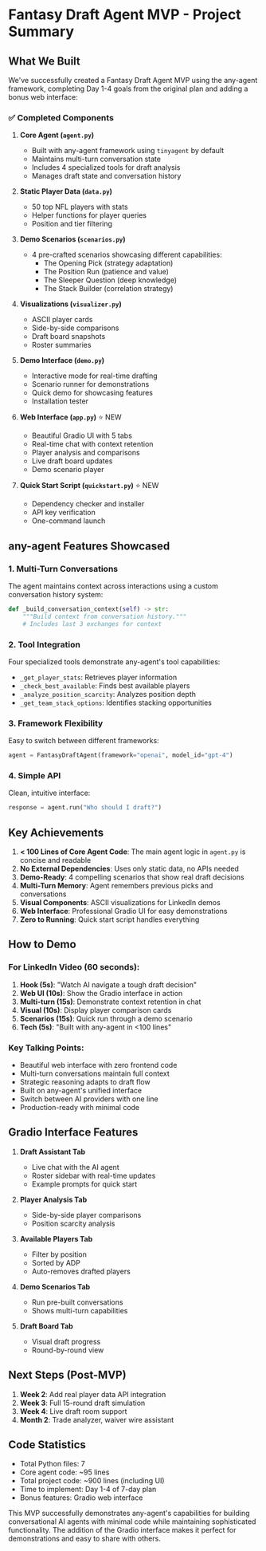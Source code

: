 # Fantasy Draft Agent MVP - Project Summary

## What We Built

We've successfully created a Fantasy Draft Agent MVP using the any-agent framework, completing Day 1-4 goals from the original plan and adding a bonus web interface:

### ✅ Completed Components

1. **Core Agent (`agent.py`)**
   - Built with any-agent framework using `tinyagent` by default
   - Maintains multi-turn conversation state
   - Includes 4 specialized tools for draft analysis
   - Manages draft state and conversation history

2. **Static Player Data (`data.py`)**
   - 50 top NFL players with stats
   - Helper functions for player queries
   - Position and tier filtering

3. **Demo Scenarios (`scenarios.py`)**
   - 4 pre-crafted scenarios showcasing different capabilities:
     - The Opening Pick (strategy adaptation)
     - The Position Run (patience and value)
     - The Sleeper Question (deep knowledge)
     - The Stack Builder (correlation strategy)

4. **Visualizations (`visualizer.py`)**
   - ASCII player cards
   - Side-by-side comparisons
   - Draft board snapshots
   - Roster summaries

5. **Demo Interface (`demo.py`)**
   - Interactive mode for real-time drafting
   - Scenario runner for demonstrations
   - Quick demo for showcasing features
   - Installation tester

6. **Web Interface (`app.py`)** ⭐ NEW
   - Beautiful Gradio UI with 5 tabs
   - Real-time chat with context retention
   - Player analysis and comparisons
   - Live draft board updates
   - Demo scenario player

7. **Quick Start Script (`quickstart.py`)** ⭐ NEW
   - Dependency checker and installer
   - API key verification
   - One-command launch

## any-agent Features Showcased

### 1. **Multi-Turn Conversations**
The agent maintains context across interactions using a custom conversation history system:
```python
def _build_conversation_context(self) -> str:
    """Build context from conversation history."""
    # Includes last 3 exchanges for context
```

### 2. **Tool Integration**
Four specialized tools demonstrate any-agent's tool capabilities:
- `_get_player_stats`: Retrieves player information
- `_check_best_available`: Finds best available players
- `_analyze_position_scarcity`: Analyzes position depth
- `_get_team_stack_options`: Identifies stacking opportunities

### 3. **Framework Flexibility**
Easy to switch between different frameworks:
```python
agent = FantasyDraftAgent(framework="openai", model_id="gpt-4")
```

### 4. **Simple API**
Clean, intuitive interface:
```python
response = agent.run("Who should I draft?")
```

## Key Achievements

1. **< 100 Lines of Core Agent Code**: The main agent logic in `agent.py` is concise and readable
2. **No External Dependencies**: Uses only static data, no APIs needed
3. **Demo-Ready**: 4 compelling scenarios that show real draft decisions
4. **Multi-Turn Memory**: Agent remembers previous picks and conversations
5. **Visual Components**: ASCII visualizations for LinkedIn demos
6. **Web Interface**: Professional Gradio UI for easy demonstrations
7. **Zero to Running**: Quick start script handles everything

## How to Demo

### For LinkedIn Video (60 seconds):
1. **Hook (5s)**: "Watch AI navigate a tough draft decision"
2. **Web UI (10s)**: Show the Gradio interface in action
3. **Multi-turn (15s)**: Demonstrate context retention in chat
4. **Visual (10s)**: Display player comparison cards
5. **Scenarios (15s)**: Quick run through a demo scenario
6. **Tech (5s)**: "Built with any-agent in <100 lines"

### Key Talking Points:
- Beautiful web interface with zero frontend code
- Multi-turn conversations maintain full context
- Strategic reasoning adapts to draft flow
- Built on any-agent's unified interface
- Switch between AI providers with one line
- Production-ready with minimal code

## Gradio Interface Features

1. **Draft Assistant Tab**
   - Live chat with the AI agent
   - Roster sidebar with real-time updates
   - Example prompts for quick start

2. **Player Analysis Tab**
   - Side-by-side player comparisons
   - Position scarcity analysis

3. **Available Players Tab**
   - Filter by position
   - Sorted by ADP
   - Auto-removes drafted players

4. **Demo Scenarios Tab**
   - Run pre-built conversations
   - Shows multi-turn capabilities

5. **Draft Board Tab**
   - Visual draft progress
   - Round-by-round view

## Next Steps (Post-MVP)

1. **Week 2**: Add real player data API integration
2. **Week 3**: Full 15-round draft simulation
3. **Week 4**: Live draft room support
4. **Month 2**: Trade analyzer, waiver wire assistant

## Code Statistics

- Total Python files: 7
- Core agent code: ~95 lines
- Total project code: ~900 lines (including UI)
- Time to implement: Day 1-4 of 7-day plan
- Bonus features: Gradio web interface

This MVP successfully demonstrates any-agent's capabilities for building conversational AI agents with minimal code while maintaining sophisticated functionality. The addition of the Gradio interface makes it perfect for demonstrations and easy to share with others. 